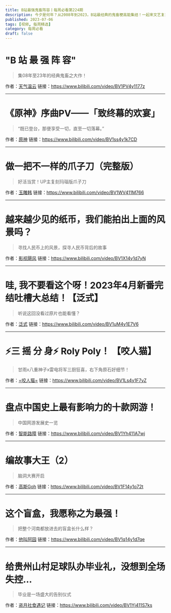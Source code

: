 ```yaml
---
title: B站最强鬼畜阵容丨每周必看第224期
description: 今夕是何年？从2008年到2023，B站最经典的鬼畜梗高能集结！一起来文艺复兴
published: 2023-07-06
tags: [视频, 每周精选]
category: 每周必看
draft: false
---
```


# "B 站 最 强 阵 容"
> 集08年至23年的经典鬼畜之大作！

作者：[天气温云](https://space.bilibili.com/110371677)
链接：https://www.bilibili.com/video/BV1PV4y1177z

---

# 《原神》序曲PV——「致终幕的欢宴」
> “既已登台，那便享受一切，直至一切落幕。”

作者：[原神](https://space.bilibili.com/401742377)
链接：https://www.bilibili.com/video/BV1ss4y1k7CD

---

# 做一把不一样的爪子刀（完整版）
> 好活当赏！UP主复刻玛瑙版爪子刀

作者：[玉雕韩](https://space.bilibili.com/3494357852227800)
链接：https://www.bilibili.com/video/BV1WV411M766

---

# 越来越少见的纸币，我们能拍出上面的风景吗？
> 寻找人民币上的风景，探寻人民币背后的故事

作者：[影视飓风](https://space.bilibili.com/946974)
链接：https://www.bilibili.com/video/BV1X14y1d7yN

---

# 哇, 我不要看这个呀！2023年4月新番完结吐槽大总结！【泛式】
> 听说这回没看过原片也能看懂？

作者：[泛式](https://space.bilibili.com/63231)
链接：https://www.bilibili.com/video/BV1uM4y1E7V6

---

# ⚡️三 摇 分 身⚡️ Roly Poly！ 【咬人猫】
> 甘雨x八重神子x雷电将军三厨狂喜，右下角原石好细节！

作者：[=咬人猫=](https://space.bilibili.com/116683)
链接：https://www.bilibili.com/video/BV1Ls4y1F7yZ

---

# 盘点中国史上最有影响力的十款网游！
> 中国网游发展史一览

作者：[智能路障](https://space.bilibili.com/79577853)
链接：https://www.bilibili.com/video/BV1Yh411A7wj

---

# 编故事大王（2）
> 脑洞大赛开启

作者：[高斯Goh](https://space.bilibili.com/3913194)
链接：https://www.bilibili.com/video/BV1F14y1o72t

---

# 这个盲盒，我愿称之为最强！
> 把整个河南都放进去的盲盒长什么样？

作者：[他叫阿园](https://space.bilibili.com/2041168605)
链接：https://www.bilibili.com/video/BV1q14y1d7qe

---

# 给贵州山村足球队办毕业礼，没想到全场失控…
> 毕业是一场盛大的告别仪式

作者：[盗月社食遇记](https://space.bilibili.com/99157282)
链接：https://www.bilibili.com/video/BV1Yj411S7ks


